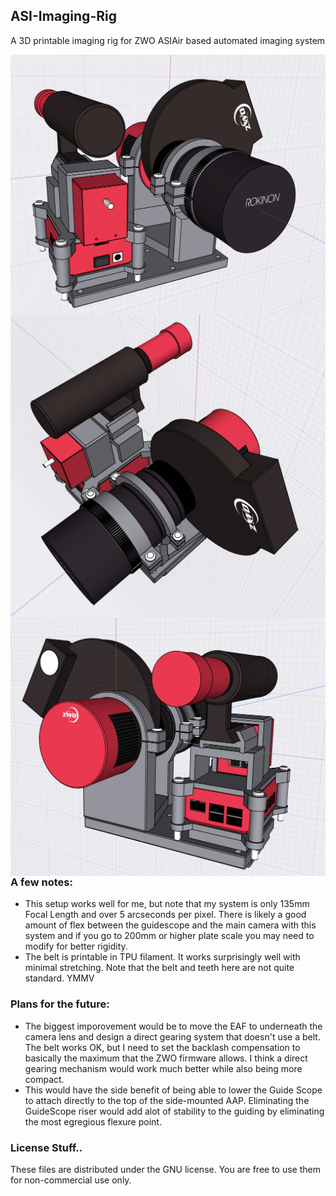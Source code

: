 ## ASI-Imaging-Rig
A 3D printable imaging rig for ZWO ASIAir based automated imaging system

<img src="Render 1.jpg"
     alt="Render"
     style="float: left; margin-right: 10px;" />
<img src="Render 2.jpg"
     alt="Render"
     style="float: left; margin-right: 10px;" />
<img src="Render 3.jpg"
     alt="Render"
     style="float: left; margin-right: 10px;" />

### A few notes:

- This setup works well for me, but note that my system is only 135mm Focal Length and over 5 arcseconds per pixel. There is likely a good amount of flex between the guidescope and the main camera with this system and if you go to 200mm or higher plate scale you may need to modify for better rigidity. 
- The belt is printable in TPU filament. It works surprisingly well with minimal stretching. Note that the belt and teeth here are not quite standard. YMMV

### Plans for the future:
- The biggest imporovement would be to move the EAF to underneath the camera lens and design a direct gearing system that doesn't use a belt. The belt works OK, but I need to set the backlash compensation to basically the maximum that the ZWO firmware allows. I think a direct gearing mechanism would work much better while also being more compact. 
- This would have the side benefit of being able to lower the Guide Scope to attach directly to the top of the side-mounted AAP. Eliminating the GuideScope riser would add alot of stability to the guiding by eliminating the most egregious flexure point. 


### License Stuff..
These files are distributed under the GNU license. You are free to use them for non-commercial use only. 

